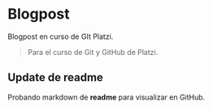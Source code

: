 # Blogpost
Blogpost en curso de GIt Platzi.

> Para el curso de Git y GitHub de Platzi.

## Update de readme
Probando markdown de **readme** para visualizar en GitHub.
